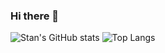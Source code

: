 ### Hi there 👋

![Stan's GitHub stats](https://github-readme-stats.vercel.app/api?username=stanyakimov&show_icons=true&theme=shadow_blue)
![Top Langs](https://github-readme-stats.vercel.app/api/top-langs?username=stanyakimov&layout=compact&langs_count=8&card_width=320)


<!--

- 🔭 I’m currently working on ...
- 🌱 I’m currently learning ...
- 👯 I’m looking to collaborate on ...
- 🤔 I’m looking for help with ...
- 💬 Ask me about ...
- 📫 How to reach me: ...
- 😄 Pronouns: ...
- ⚡ Fun fact: ...
-->
